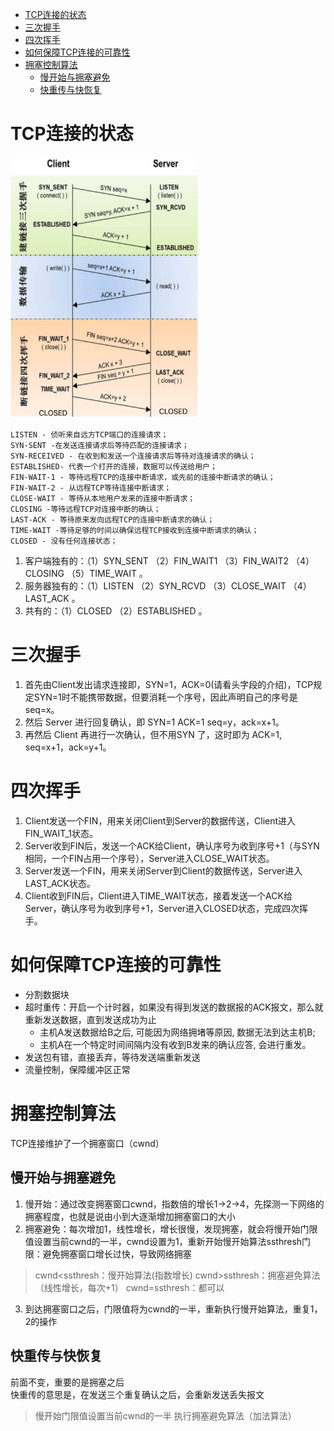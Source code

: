 
<!-- @import "[TOC]" {cmd="toc" depthFrom=1 depthTo=6 orderedList=false} -->
<!-- code_chunk_output -->

* [TCP连接的状态](#tcp连接的状态)
* [三次握手](#三次握手)
* [四次挥手](#四次挥手)
* [如何保障TCP连接的可靠性](#如何保障tcp连接的可靠性)
* [拥塞控制算法](#拥塞控制算法)
	* [慢开始与拥塞避免](#慢开始与拥塞避免)
	* [快重传与快恢复](#快重传与快恢复)

<!-- /code_chunk_output -->

# TCP连接的状态

<img src = assets/markdown-img-paste-20181009173627542.png width = 300>

```
LISTEN - 侦听来自远方TCP端口的连接请求；
SYN-SENT -在发送连接请求后等待匹配的连接请求；
SYN-RECEIVED - 在收到和发送一个连接请求后等待对连接请求的确认；
ESTABLISHED- 代表一个打开的连接，数据可以传送给用户；
FIN-WAIT-1 - 等待远程TCP的连接中断请求，或先前的连接中断请求的确认；
FIN-WAIT-2 - 从远程TCP等待连接中断请求；
CLOSE-WAIT - 等待从本地用户发来的连接中断请求；
CLOSING -等待远程TCP对连接中断的确认；
LAST-ACK - 等待原来发向远程TCP的连接中断请求的确认；
TIME-WAIT -等待足够的时间以确保远程TCP接收到连接中断请求的确认；
CLOSED - 没有任何连接状态；
```

1. 客户端独有的：（1）SYN_SENT （2）FIN_WAIT1 （3）FIN_WAIT2 （4）CLOSING （5）TIME_WAIT 。
2. 服务器独有的：（1）LISTEN （2）SYN_RCVD （3）CLOSE_WAIT （4）LAST_ACK 。
3. 共有的：（1）CLOSED （2）ESTABLISHED 。

# 三次握手
1. 首先由Client发出请求连接即，SYN=1，ACK=0(请看头字段的介绍)，TCP规定SYN=1时不能携带数据，但要消耗一个序号，因此声明自己的序号是 seq=x。
2. 然后 Server 进行回复确认，即 SYN=1 ACK=1 seq=y，ack=x+1。
3. 再然后 Client 再进行一次确认，但不用SYN 了，这时即为 ACK=1, seq=x+1，ack=y+1。

# 四次挥手
1. Client发送一个FIN，用来关闭Client到Server的数据传送，Client进入FIN_WAIT_1状态。
2. Server收到FIN后，发送一个ACK给Client，确认序号为收到序号+1（与SYN相同，一个FIN占用一个序号），Server进入CLOSE_WAIT状态。
3. Server发送一个FIN，用来关闭Server到Client的数据传送，Server进入LAST_ACK状态。
4. Client收到FIN后，Client进入TIME_WAIT状态，接着发送一个ACK给Server，确认序号为收到序号+1，Server进入CLOSED状态，完成四次挥手。

# 如何保障TCP连接的可靠性
- 分割数据块
- 超时重传：开启一个计时器，如果没有得到发送的数据报的ACK报文，那么就重新发送数据，直到发送成功为止
	- 主机A发送数据给B之后, 可能因为网络拥堵等原因, 数据无法到达主机B;
	- 主机A在一个特定时间间隔内没有收到B发来的确认应答, 会进行重发。
- 发送包有错，直接丢弃，等待发送端重新发送
- 流量控制，保障缓冲区正常

# 拥塞控制算法
TCP连接维护了一个拥塞窗口（cwnd）

## 慢开始与拥塞避免
1. 慢开始：通过改变拥塞窗口cwnd，指数倍的增长1->2->4，先探测一下网络的拥塞程度，也就是说由小到大逐渐增加拥塞窗口的大小
2. 拥塞避免：每次增加1，线性增长，增长很慢，发现拥塞，就会将慢开始门限值设置当前cwnd的一半，cwnd设置为1，重新开始慢开始算法ssthresh门限：避免拥塞窗口增长过快，导致网络拥塞
> cwnd<ssthresh：慢开始算法(指数增长)
> cwnd>ssthresh：拥塞避免算法（线性增长，每次+1）
> cwnd=ssthresh：都可以

3. 到达拥塞窗口之后，门限值将为cwnd的一半，重新执行慢开始算法，重复1，2的操作

## 快重传与快恢复
前面不变，重要的是拥塞之后  
快重传的意思是，在发送三个重复确认之后，会重新发送丢失报文  
> 慢开始门限值设置当前cwnd的一半
> 执行拥塞避免算法（加法算法）
